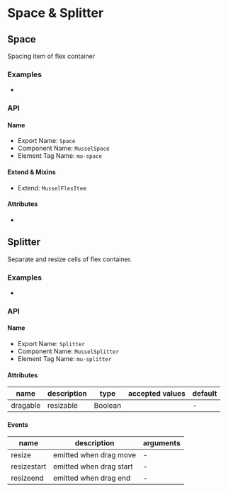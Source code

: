 # Space & Splitter


## Space

Spacing item of flex container



### Examples

-



### API

#### Name

* Export Name:  `Space`
* Component Name:  `MusselSpace`
* Element Tag Name:  `mu-space`



#### Extend & Mixins

* Extend: `MusselFlexItem`



#### Attributes

-





## Splitter

Separate and resize cells of flex container.



### Examples

-



### API

#### Name

* Export Name:  `Splitter`
* Component Name:  `MusselSplitter`
* Element Tag Name:  `mu-splitter`



#### Attributes

| name     | description | type    | accepted values | default |
| -------- | ----------- | ------- | --------------- | ------- |
| dragable | resizable   | Boolean |                 | -       |



#### Events

| name        | description             | arguments |
| ----------- | ----------------------- | --------- |
| resize      | emitted when drag move  | -         |
| resizestart | emitted when drag start | -         |
| resizeend   | emitted when drag end   | -         |

